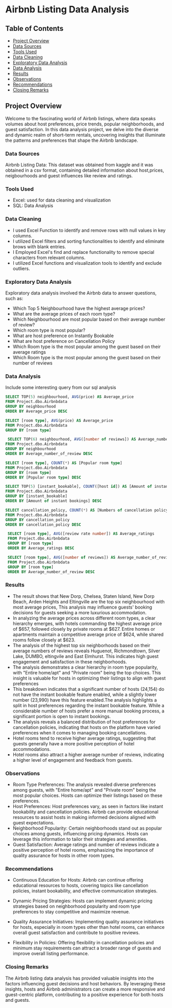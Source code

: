 # Airbnb Listing Data Analysis 

## Table of Contents

- [Project Overview](#project-overview)
- [Data Sources](#data-sources)
- [Tools Used](#tools-used)
- [Data Cleaning](#data-cleaning)
- [Exploratory Data Analysis](#exploratory-data-analysis)
- [Data Analysis](#data-analysis)
- [Results](#results)
- [Observations](#observations)
- [Recommendations](#recommendations)
- [Closing Remarks](#closing-remarks)

  
## Project Overview

Welcome to the fascinating world of Airbnb listings, where data speaks volumes about host preferences, price trends, popular neighborhoods, and guest satisfaction. In this data analysis project, we delve into the diverse and dynamic realm of short-term rentals, uncovering insights that illuminate the patterns and preferences that shape the Airbnb landscape.

### Data Sources

Airbnb Listing Data: This dataset was obtained from kaggle and it was obtained in a csv format, containing detailed information about host,prices, neigbourhoods and guest influences like review and ratings. 

### Tools Used

- Excel: used for data cleaning and visualization
- SQL: Data Analysis

### Data Cleaning

- I used Excel Function to identify and remove rows with null values in key columns.
- I utilized Excel filters and sorting functionalities to identify and eliminate brows with blank entries.
- I Employed Excel's find and replace functionality to remove special characters from relevant columns.
- I utilized Excel functions and visualization tools to identify and exclude outliers.

### Exploratory Data Analysis

Exploratory data analysis involved the Airbnb data to answer questions, such as:


- Which Top 5 Neighbourhood have the highest average prices?
- What are the average prices of each room type?
- Which Neighbourhood are most popular based on their average number of review?
- Which room type is most popular?
- What are host preference on Instantly Bookable
- What are host preference on Cancellation Policy
- Which Room type is the most popular among the guest based on their average ratings
- Which Room type is the most popular among the guest based on their number of reviews

### Data Analysis

Include some interesting query from our sql analysis

```sql
SELECT TOP(5) neighbourhood, AVG(price) AS Average_price
FROM Project.dbo.Airbnbdata
GROUP BY neighbourhood
ORDER BY Average_price DESC
```
```sql
SELECT [room type], AVG(price) AS Average_price
FROM Project.dbo.Airbnbdata
GROUP BY [room type]
```
```sql
 SELECT TOP(6) neighbourhood, AVG([number of reviews]) AS Average_number_of_review
FROM Project.dbo.Airbnbdata
GROUP BY neighbourhood
ORDER BY Average_number_of_review DESC
```
```sql
SELECT [room type], COUNT(*) AS [Popular room type]
FROM Project.dbo.Airbnbdata
GROUP BY [room type]
ORDER BY [Popular room type] DESC
```
```sql
SELECT TOP(5) [instant_bookable], COUNT([host id]) AS [Amount of instant bookings]
FROM Project.dbo.Airbnbdata
GROUP BY [instant_bookable]
ORDER BY [Amount of instant bookings] DESC
```
```sql
SELECT cancellation_policy, COUNT(*) AS [Numbers of cancellation policy]
FROM Project.dbo.Airbnbdata
GROUP BY cancellation_policy
ORDER BY cancellation_policy DESC
```
```sql
 SELECT [room type], AVG([review rate number]) AS Average_ratings
 FROM Project.dbo.Airbnbdata
 GROUP BY [room type]
 ORDER BY Average_ratings DESC
```
```sql
 SELECT [room type], AVG([number of reviews]) AS Average_number_of_review
 FROM Project.dbo.Airbnbdata
 GROUP BY [room type]
 ORDER BY Average_number_of_review DESC
```
### Results

- The result shows that New Dorp, Chelsea, Staten Island, New Dorp Beach, Arden Heights and Eltingville are the top six neighbourhood with most average prices, This analysis may influence guests' booking decisions for guests seeking a more luxurious accommodation.
- In analyzing the average prices across different room types, a clear hierarchy emerges, with hotels commanding the highest average price of $657, followed closely by private rooms at $627. Entire homes or apartments maintain a competitive average price of $624, while shared rooms follow closely at $623.
- The analysis of the highest top six neighborhoods based on their average numbers of reviews reveals Huguenot, Richmondtown, Silver Lake, DUMBO, eltingvile and East Elmhurst. This indicates high guest engagement and satisfaction in these neighborhoods.
- The analysis demonstrates a clear hierarchy in room type popularity, with "Entire home/apt" and "Private room" being the top choices. This insight is valuable for hosts in optimizing their listings to align with guest preferences
- This breakdown indicates that a significant number of hosts (24,154) do not have the instant bookable feature enabled, while a slightly lower number (23,990) have this feature enabled.The analysis highlights a split in host preferences regarding the instant bookable feature. While a considerable number of hosts prefer a more manual booking process, a significant portion is open to instant bookings.
- The analysis reveals a balanced distribution of host preferences for cancellation policies, indicating that hosts on the platform have varied preferences when it comes to managing booking cancellations.
- Hotel rooms tend to receive higher average ratings, suggesting that guests generally have a more positive perception of hotel accommodations.
- Hotel rooms also attract a higher average number of reviews, indicating a higher level of engagement and feedback from guests.

### Observations

- Room Type Preferences: The analysis revealed diverse preferences among guests, with "Entire home/apt" and "Private room" being the most popular choices. Hosts can optimize their listings based on these preferences.
- Host Preferences: Host preferences vary, as seen in factors like instant bookability and cancellation policies. Airbnb can provide educational resources to assist hosts in making informed decisions aligned with guest expectations.
- Neighborhood Popularity: Certain neighborhoods stand out as popular choices among guests, influencing pricing dynamics. Hosts can leverage this information to tailor their strategies and amenities.
- Guest Satisfaction: Average ratings and number of reviews indicate a positive perception of hotel rooms, emphasizing the importance of quality assurance for hosts in other room types.

### Recommendations

- Continuous Education for Hosts: Airbnb can continue offering educational resources to hosts, covering topics like cancellation policies, instant bookability, and effective communication strategies.

- Dynamic Pricing Strategies: Hosts can implement dynamic pricing strategies based on neighborhood popularity and room type preferences to stay competitive and maximize revenue.

- Quality Assurance Initiatives: Implementing quality assurance initiatives for hosts, especially in room types other than hotel rooms, can enhance overall guest satisfaction and contribute to positive reviews.

- Flexibility in Policies: Offering flexibility in cancellation policies and minimum stay requirements can attract a broader range of guests and improve overall listing performance.

### Closing Remarks

The Airbnb listing data analysis has provided valuable insights into the factors influencing guest decisions and host behaviors. By leveraging these insights, hosts and Airbnb administrators can create a more responsive and guest-centric platform, contributing to a positive experience for both hosts and guests.





